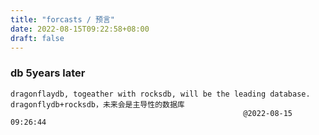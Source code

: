 ```yaml
---
title: "forcasts / 预言"
date: 2022-08-15T09:22:58+08:00
draft: false
---
```


### db 5years later
    dragonflaydb, togeather with rocksdb, will be the leading database.
    dragonflydb+rocksdb，未来会是主导性的数据库
                                                        @2022-08-15 09:26:44
